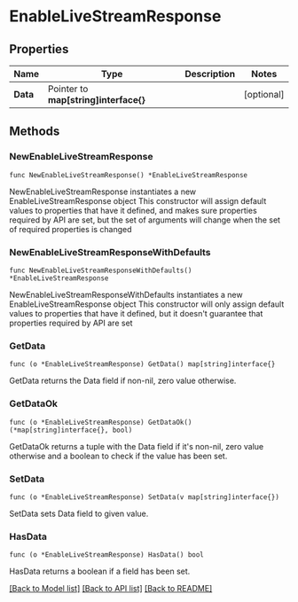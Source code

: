# EnableLiveStreamResponse

## Properties

Name | Type | Description | Notes
------------ | ------------- | ------------- | -------------
**Data** | Pointer to **map[string]interface{}** |  | [optional] 

## Methods

### NewEnableLiveStreamResponse

`func NewEnableLiveStreamResponse() *EnableLiveStreamResponse`

NewEnableLiveStreamResponse instantiates a new EnableLiveStreamResponse object
This constructor will assign default values to properties that have it defined,
and makes sure properties required by API are set, but the set of arguments
will change when the set of required properties is changed

### NewEnableLiveStreamResponseWithDefaults

`func NewEnableLiveStreamResponseWithDefaults() *EnableLiveStreamResponse`

NewEnableLiveStreamResponseWithDefaults instantiates a new EnableLiveStreamResponse object
This constructor will only assign default values to properties that have it defined,
but it doesn't guarantee that properties required by API are set

### GetData

`func (o *EnableLiveStreamResponse) GetData() map[string]interface{}`

GetData returns the Data field if non-nil, zero value otherwise.

### GetDataOk

`func (o *EnableLiveStreamResponse) GetDataOk() (*map[string]interface{}, bool)`

GetDataOk returns a tuple with the Data field if it's non-nil, zero value otherwise
and a boolean to check if the value has been set.

### SetData

`func (o *EnableLiveStreamResponse) SetData(v map[string]interface{})`

SetData sets Data field to given value.

### HasData

`func (o *EnableLiveStreamResponse) HasData() bool`

HasData returns a boolean if a field has been set.


[[Back to Model list]](../README.md#documentation-for-models) [[Back to API list]](../README.md#documentation-for-api-endpoints) [[Back to README]](../README.md)


